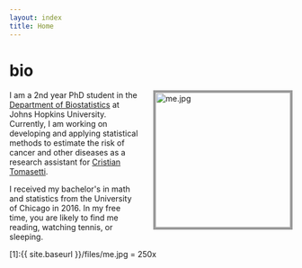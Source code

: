 ```yaml
---
layout: index
title: Home
---
```


<h1>bio</h1>

<img src="{{ site.baseurl }}/files/me.jpg" alt="me.jpg" style="float: right; width: 240px; margin-left: 24px; border: #999 4px solid"/>

I am a 2nd year PhD student in the [Department of Biostatistics](https://www.jhsph.edu/departments/biostatistics/index.html) at Johns Hopkins University. Currently, I am working on developing and applying statistical methods to estimate the risk of cancer and other diseases as a research assistant for [Cristian Tomasetti](https://cristiantomasetti.com). 

I received my bachelor's in math and statistics from the University of Chicago in 2016. In my free time, you are likely to find me reading, watching tennis, or sleeping. 

[1]:{{ site.baseurl }}/files/me.jpg = 250x